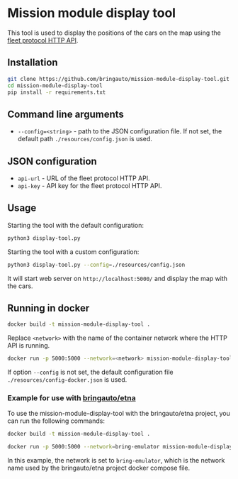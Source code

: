 # Mission module display tool

This tool is used to display the positions of the cars on the map using the [fleet protocol HTTP API](https://github.com/bringauto/fleet-protocol-http-api).

## Installation

```bash
git clone https://github.com/bringauto/mission-module-display-tool.git
cd mission-module-display-tool
pip install -r requirements.txt
```

## Command line arguments

* `--config=<string>` - path to the JSON configuration file. If not set, the default path `./resources/config.json` is used.

## JSON configuration

* `api-url` - URL of the fleet protocol HTTP API.
* `api-key` - API key for the fleet protocol HTTP API.

## Usage

Starting the tool with the default configuration:

```bash
python3 display-tool.py
```

Starting the tool with a custom configuration:

```bash
python3 display-tool.py --config=./resources/config.json
```

It will start web server on `http://localhost:5000/` and display the map with the cars.

## Running in docker

```bash
docker build -t mission-module-display-tool .
```

Replace `<network>` with the name of the container network where the HTTP API is running.

```bash
docker run -p 5000:5000 --network=<network> mission-module-display-tool --config=resources/config-docker.json
```

If option `--config` is not set, the default configuration file `./resources/config-docker.json` is used.

### Example for use with [bringauto/etna](https://github.com/bringauto/etna)

To use the mission-module-display-tool with the bringauto/etna project, you can run the following commands:

```bash
docker build -t mission-module-display-tool .
```

```bash
docker run -p 5000:5000 --network=bring-emulator mission-module-display-tool --config=resources/config-docker.json
```

In this example, the network is set to `bring-emulator`, which is the network name used by the bringauto/etna project docker compose file.
